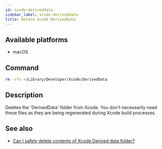 ```yaml
---
id: xcode-deriveddata
sidebar_label: xcode-deriveddata
title: Delete Xcode DerivedData
---
```


## Available platforms

- macOS

## Command

```sh
rm -rfv ~/Library/Developer/Xcode/DerivedData
```

## Description

Deletes the 'DerivedData' folder from Xcode.
You don't necessarily need these files as they are being regenerated during Xcode build processes.

## See also

- [Can I safely delete contents of Xcode Derived data folder?](https://stackoverflow.com/questions/18933321/can-i-safely-delete-contents-of-xcode-derived-data-folder)

